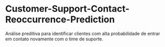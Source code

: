 # Customer-Support-Contact-Reoccurrence-Prediction
Análise preditiva para identificar clientes com alta probabilidade de entrar em contato novamente com o time de suporte.
